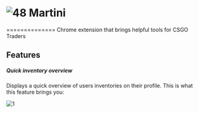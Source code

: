 # ![48](https://cloud.githubusercontent.com/assets/7532901/11591818/404c894c-9aa3-11e5-8d17-699903f158f1.png) Martini
==============
Chrome extension that brings helpful tools for CSGO Traders 


## Features
##### Quick inventory overview
Displays a quick overview of users inventories on their profile.
This is what this feature brings you:

![1](https://cloud.githubusercontent.com/assets/7532901/11579695/ce5898a4-9a38-11e5-8677-3d881d68a446.jpg)